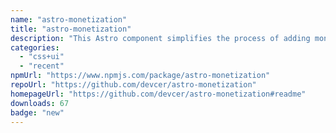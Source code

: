 ```yaml
---
name: "astro-monetization"
title: "astro-monetization"
description: "This Astro component simplifies the process of adding monetization links to your Astro sites."
categories:
  - "css+ui"
  - "recent"
npmUrl: "https://www.npmjs.com/package/astro-monetization"
repoUrl: "https://github.com/devcer/astro-monetization"
homepageUrl: "https://github.com/devcer/astro-monetization#readme"
downloads: 67
badge: "new"
---
```

